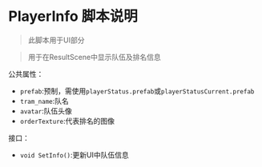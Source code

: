 # PlayerInfo 脚本说明

> 此脚本用于UI部分

> 用于在ResultScene中显示队伍及排名信息

公共属性：
+ `prefab`:预制，需使用`playerStatus.prefab`或`playerStatusCurrent.prefab`
+ `tram_name`:队名
+ `avatar`:队伍头像
+ `orderTexture`:代表排名的图像

接口：
+ `void SetInfo()`:更新UI中队伍信息